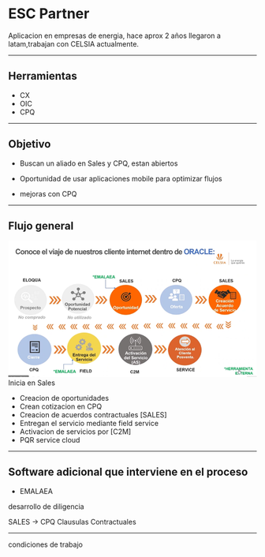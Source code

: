 #   ESC Partner

Aplicacion en empresas de energia, hace aprox 2 años llegaron a latam,trabajan con CELSIA actualmente.
___

## Herramientas
-   CX
-   OIC
-   CPQ
___
##  Objetivo
-   Buscan un aliado en Sales y CPQ, estan abiertos

-   Oportunidad de usar aplicaciones mobile para optimizar flujos

-   mejoras con CPQ
___
## Flujo general
![Flujos](flujo.png)
Inicia en Sales
-   Creacion de oportunidades
-   Crean cotizacion en CPQ
-   Creacion de acuerdos contractuales [SALES]
-   Entregan el servicio mediante field service
-   Activacion de servicios por [C2M] 
-   PQR service cloud

____

## Software adicional que interviene en el proceso
-   EMALAEA



desarrollo de diligencia

SALES -> CPQ
Clausulas Contractuales

____
condiciones de trabajo

